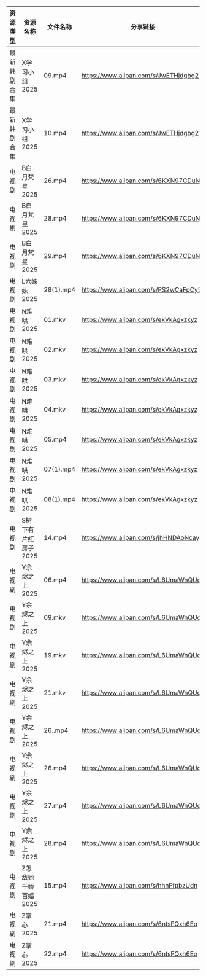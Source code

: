 | 资源类型   | 资源名称         | 文件名称      | 分享链接                                 | 更新时间                |
| ------ | ------------ | --------- | ------------------------------------ | ------------------- |
| 最新韩剧合集 | X学习小组2025    | 09.mp4    | https://www.alipan.com/s/JwETHjdgbg2 | 2025-02-20 20:07:20 |
| 最新韩剧合集 | X学习小组2025    | 10.mp4    | https://www.alipan.com/s/JwETHjdgbg2 | 2025-02-20 20:07:20 |
| 电视剧    | B白月梵星2025    | 26.mp4    | https://www.alipan.com/s/6KXN97CDuNU | 2025-02-20 16:05:14 |
| 电视剧    | B白月梵星2025    | 28.mp4    | https://www.alipan.com/s/6KXN97CDuNU | 2025-02-20 16:05:14 |
| 电视剧    | B白月梵星2025    | 29.mp4    | https://www.alipan.com/s/6KXN97CDuNU | 2025-02-20 16:05:14 |
| 电视剧    | L六姊妹2025     | 28(1).mp4 | https://www.alipan.com/s/PS2wCaFpCy5 | 2025-02-20 16:06:10 |
| 电视剧    | N难哄2025      | 01.mkv    | https://www.alipan.com/s/ekVkAgxzkyz | 2025-02-20 16:06:34 |
| 电视剧    | N难哄2025      | 02.mkv    | https://www.alipan.com/s/ekVkAgxzkyz | 2025-02-20 16:06:34 |
| 电视剧    | N难哄2025      | 03.mkv    | https://www.alipan.com/s/ekVkAgxzkyz | 2025-02-20 16:06:34 |
| 电视剧    | N难哄2025      | 04.mkv    | https://www.alipan.com/s/ekVkAgxzkyz | 2025-02-20 16:06:34 |
| 电视剧    | N难哄2025      | 05.mp4    | https://www.alipan.com/s/ekVkAgxzkyz | 2025-02-20 16:06:33 |
| 电视剧    | N难哄2025      | 07(1).mp4 | https://www.alipan.com/s/ekVkAgxzkyz | 2025-02-20 19:06:29 |
| 电视剧    | N难哄2025      | 08(1).mp4 | https://www.alipan.com/s/ekVkAgxzkyz | 2025-02-20 19:06:28 |
| 电视剧    | S树下有片红房子2025 | 14.mp4    | https://www.alipan.com/s/jhHNDAoNcay | 2025-02-20 19:06:49 |
| 电视剧    | Y余烬之上2025    | 06.mp4    | https://www.alipan.com/s/L6UmaWnQUcj | 2025-02-20 13:07:16 |
| 电视剧    | Y余烬之上2025    | 09.mkv    | https://www.alipan.com/s/L6UmaWnQUcj | 2025-02-20 13:07:16 |
| 电视剧    | Y余烬之上2025    | 19.mkv    | https://www.alipan.com/s/L6UmaWnQUcj | 2025-02-20 13:07:15 |
| 电视剧    | Y余烬之上2025    | 21.mkv    | https://www.alipan.com/s/L6UmaWnQUcj | 2025-02-20 13:07:15 |
| 电视剧    | Y余烬之上2025    | 26..mp4   | https://www.alipan.com/s/L6UmaWnQUcj | 2025-02-20 08:07:08 |
| 电视剧    | Y余烬之上2025    | 26.mp4    | https://www.alipan.com/s/L6UmaWnQUcj | 2025-02-20 13:07:15 |
| 电视剧    | Y余烬之上2025    | 27.mp4    | https://www.alipan.com/s/L6UmaWnQUcj | 2025-02-20 13:07:15 |
| 电视剧    | Y余烬之上2025    | 28.mp4    | https://www.alipan.com/s/L6UmaWnQUcj | 2025-02-20 13:07:15 |
| 电视剧    | Z怎敌她千娇百媚2025 | 15.mp4    | https://www.alipan.com/s/hhnFfpbzUdn | 2025-02-20 19:07:30 |
| 电视剧    | Z掌心2025      | 21.mp4    | https://www.alipan.com/s/6ntsFQxh6Eo | 2025-02-20 16:07:33 |
| 电视剧    | Z掌心2025      | 22.mp4    | https://www.alipan.com/s/6ntsFQxh6Eo | 2025-02-20 16:07:33 |
